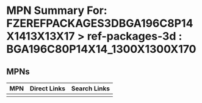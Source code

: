 



# MPN Summary For: FZEREFPACKAGES3DBGA196C8P14X1413X13X17 > ref-packages-3d : BGA196C80P14X14_1300X1300X170

## MPNs
  

|MPN|Direct Links|Search Links|
| :--- | :--- | :--- |
||||
